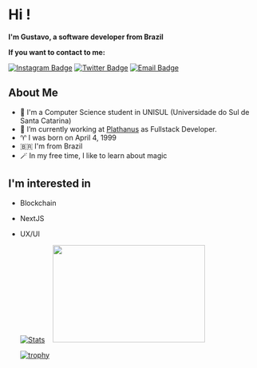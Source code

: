 # Hi !

**I'm Gustavo, a software developer from Brazil**

**If you want to contact to me:**

[![Instagram Badge](https://img.shields.io/badge/-Instagram-purple?style=flat-square&logo=Instagram&logoColor=white&link=https://www.instagram.com/gustavos_m/)](https://www.instagram.com/gustavos_m/)
[![Twitter Badge](https://img.shields.io/badge/-Twitter-1da1f2?style=flat-square&labelColor=1da1f2&logo=twitter&logoColor=white&link=https://twitter.com/gusmartins994)](https://twitter.com/gusmartins994)
[![Email Badge](https://img.shields.io/badge/-Email-c14438?style=flat-square&logo=Gmail&logoColor=white&link=mailto:gustavosm994@gmail.com.com)](mailto:gustavosm994@gmail.com.com)

## About Me
- :school: I'm a Computer Science student in UNISUL (Universidade do Sul de Santa Catarina)
- :rocket: I’m currently working at <a href="https://www.plathanus.com.br/">Plathanus</a> as Fullstack Developer.
- :aries: I was born on April 4, 1999
- :brazil: I'm from Brazil
- :magic_wand: In my free time, I like to learn about magic
  
## I'm interested in

- Blockchain
- NextJS
- UX/UI

  [![Stats](https://github-readme-stats.vercel.app/api?username=gusmartins499&show_icons=true&theme=radical)](https://github-readme-stats.vercel.app/api?username=gusmartins499&show_icons=true&theme=radical)&nbsp; &nbsp; <img src="https://github-readme-stats.vercel.app/api/top-langs/?username=gusmartins499&layout=compact&theme=radical" width="305" height="195">

  [![trophy](https://github-profile-trophy.vercel.app/?username=Gusmartins499&theme=radical&no-frame=true&row=1&&margin-w=20&no-bg=true)](https://github-profile-trophy.vercel.app/?username=Gusmartins499&theme=radical&no-frame=true&row=1&&margin-w=20&no-bg=true)
